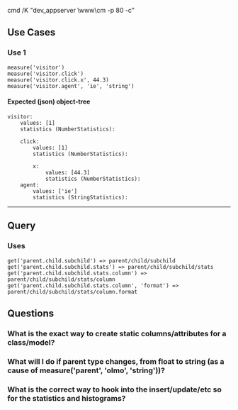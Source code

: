cmd /K "dev_appserver \www\cm -p 80 -c"

Use Cases
---------

### Use 1
    measure('visitor')
    measure('visitor.click')
    measure('visitor.click.x', 44.3)
    measure('visitor.agent', 'ie', 'string')

#### Expected (json) object-tree

    visitor:
        values: [1]
        statistics (NumberStatistics):
        
        click:
            values: [1]
            statistics (NumberStatistics):
            
            x:
                values: [44.3]
                statistics (NumberStatistics):
        agent:
            values: ['ie']
            statistics (StringStatistics):

-----

Query
-----

### Uses
    get('parent.child.subchild') => parent/child/subchild
    get('parent.child.subchild.stats') => parent/child/subchild/stats
    get('parent.child.subchild.stats.column') => parent/child/subchild/stats/column
    get('parent.child.subchild.stats.column', 'format') => parent/child/subchild/stats/column.format

Questions
---------

### What is the exact way to create static columns/attributes for a class/model?

### What will I do if parent type changes, from float to string (as a cause of measure('parent', 'olmo', 'string'))?

### What is the correct way to hook into the insert/update/etc so for the statistics and histograms?